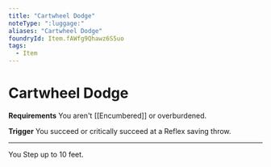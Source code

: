 ```yaml
---
title: "Cartwheel Dodge"
noteType: ":luggage:"
aliases: "Cartwheel Dodge"
foundryId: Item.fAWfg9Qhawz6S5uo
tags:
  - Item
---
```


# Cartwheel Dodge

**Requirements** You aren't [[Encumbered]] or overburdened.

**Trigger** You succeed or critically succeed at a Reflex saving throw.

* * *

You Step up to 10 feet.
